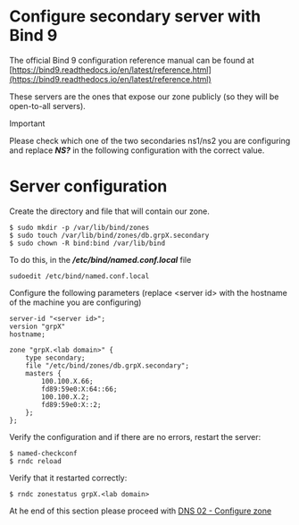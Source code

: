 # Configure secondary server with Bind 9

The official Bind 9 configuration reference manual can be found at 
[https://bind9.readthedocs.io/en/latest/reference.html](https://bind9.readthedocs.io/en/latest/reference.html)

These servers are the ones that expose our zone publicly (so they will be open-to-all servers).

> [!IMPORTANT]
> Please check which one of the two secondaries ns1/ns2 you are 
> configuring and replace ***NS?*** in the following configuration 
> with the correct value.

# Server configuration

Create the directory and file that will contain our zone.

```
$ sudo mkdir -p /var/lib/bind/zones
$ sudo touch /var/lib/bind/zones/db.grpX.secondary
$ sudo chown -R bind:bind /var/lib/bind
```

To do this, in the ***/etc/bind/named.conf.local*** file

```
sudoedit /etc/bind/named.conf.local
```

Configure the following parameters (replace \<server id\> with the hostname of the machine you are configuring)

```
server-id "<server id>";
version "grpX"
hostname;

zone "grpX.<lab domain>" {
    type secondary;
    file "/etc/bind/zones/db.grpX.secondary";
    masters { 
        100.100.X.66; 
        fd89:59e0:X:64::66;
        100.100.X.2; 
        fd89:59e0:X::2; 
    };
};
```

Verify the configuration and if there are no errors, restart the server:

```
$ named-checkconf
$ rndc reload
```

Verify that it restarted correctly:

```
$ rndc zonestatus grpX.<lab domain> 
```

At he end of this section please proceed with [DNS 02 - Configure zone](DNS%2002%20-%20Configure%20zone.md#setting-up-the-secondaries)

